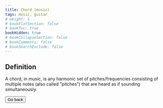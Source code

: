 ```yaml
---
title: Chord (music)
tags: music, guitar
# weight: 1
# bookFlatSection: false
# bookToc: true
bookHidden: true
# bookCollapseSection: false
# bookComments: false
# bookSearchExclude: false
---
```


## Definition

A chord, in music, is any harmonic set of pitches/frequencies consisting of multiple notes (also called "pitches") that are heard as if sounding simultaneously.

<button class="bbutton" onclick="window.location.href=`/docs/learning/guitar`;"><span>Go back</span></button>